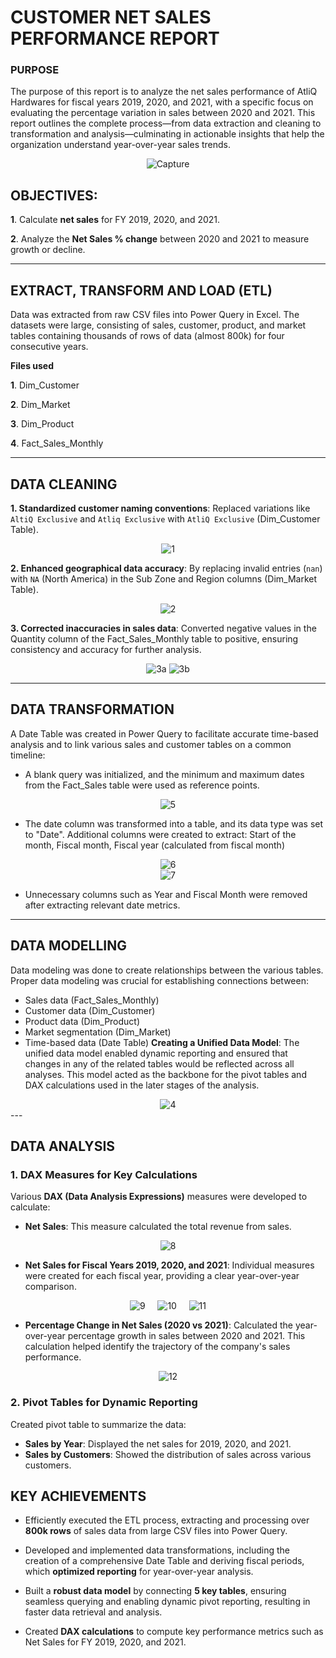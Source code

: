 # CUSTOMER NET SALES PERFORMANCE REPORT

### PURPOSE
The purpose of this report is to analyze the net sales performance of AtliQ Hardwares for fiscal years 2019, 2020, and 2021, with a specific focus on evaluating the percentage variation in sales between 2020 and 2021. This report outlines the complete process—from data extraction and cleaning to transformation and analysis—culminating in actionable insights that help the organization understand year-over-year sales trends.
<div align="center">
  <img src="https://github.com/user-attachments/assets/84178526-0764-4467-952d-4cd123d016fd" alt="Capture">
</div>



## OBJECTIVES:
**1**. Calculate **net sales** for FY 2019, 2020, and 2021.

**2**. Analyze the **Net Sales % change** between 2020 and 2021 to measure growth or decline.

---

## EXTRACT, TRANSFORM AND LOAD (ETL)
Data was extracted from raw CSV files into Power Query in Excel. The datasets were large, consisting of sales, customer, product, and market tables containing thousands of rows of data (almost 800k) for four consecutive years. 

**Files used**

**1**. Dim_Customer

**2**. Dim_Market

**3**. Dim_Product

**4**. Fact_Sales_Monthly

---

## DATA CLEANING
**1. Standardized customer naming conventions**: Replaced variations like `AltiQ Exclusive` and `Atliq Exclusive` with `AtliQ Exclusive` (Dim_Customer Table).
<div align="center">
  <img src="https://github.com/user-attachments/assets/f9106d64-5ede-4782-8d22-847a3a31add9" alt="1">
</div>

**2. Enhanced geographical data accuracy**: By replacing invalid entries (`nan`) with `NA` (North America) in the Sub Zone and Region columns (Dim_Market Table).
<div align="center">
  <img src="https://github.com/user-attachments/assets/e46168cc-a548-40c8-968e-5a0a0e904828" alt="2">
</div>

**3. Corrected inaccuracies in sales data**: Converted negative values in the Quantity column of the Fact_Sales_Monthly table to positive, ensuring consistency and accuracy for further analysis.
<div align="center">
  <img src="https://github.com/user-attachments/assets/89706cc2-043b-4fd7-9c24-26036a2e97ab" alt="3a">
         <img src="https://github.com/user-attachments/assets/6664cc34-1295-4585-b429-a29533e2e981" alt="3b">
</div>

---

## DATA TRANSFORMATION
A Date Table was created in Power Query to facilitate accurate time-based analysis and to link various sales and customer tables on a common timeline:
  - A blank query was initialized, and the minimum and maximum dates from the Fact_Sales table were used as reference points.
<div align="center">
  <img src="https://github.com/user-attachments/assets/94205c91-888a-48b9-80bf-dafdef7b4204" alt="5">
</div>

   - The date column was transformed into a table, and its data type was set to "Date". Additional columns were created to extract: Start of the month, Fiscal month, Fiscal year (calculated from fiscal month)

<div align="center">
  <img src="https://github.com/user-attachments/assets/b577a462-e56f-4b2f-b71e-068c9ce12aaf" alt="6">
</div>
<div align="center">
  <img src="https://github.com/user-attachments/assets/18bbffb4-7422-441a-adb3-310be83484b3" alt="7">
</div>

  - Unnecessary columns such as Year and Fiscal Month were removed after extracting relevant date metrics.


---

## DATA MODELLING
Data modeling was done to create relationships between the various tables. Proper data modeling was crucial for establishing connections between:
  - Sales data (Fact_Sales_Monthly)
  - Customer data (Dim_Customer)
  - Product data (Dim_Product)
  - Market segmentation (Dim_Market)
  - Time-based data (Date Table)
**Creating a Unified Data Model**:
The unified data model enabled dynamic reporting and ensured that changes in any of the related tables would be reflected across all analyses. This model acted as the backbone for the pivot tables and DAX calculations used in the later stages of the analysis.
<div align="center">
  <img src="https://github.com/user-attachments/assets/6675e690-4e57-46cc-b256-89bab8addf4e" alt="4">
</div>
---

## DATA ANALYSIS
### 1. **DAX Measures for Key Calculations**

  Various **DAX (Data Analysis Expressions)** measures were developed to calculate:
  - **Net Sales**: This measure calculated the total revenue from sales.
<div align="center">
  <img src="https://github.com/user-attachments/assets/71939c0a-ede8-4b29-97e0-4e0db6bdaf61" alt="8">
</div>

  - **Net Sales for Fiscal Years 2019, 2020, and 2021**: Individual measures were created for each fiscal year, providing a clear year-over-year comparison.
  <div align="center">
  <img src="https://github.com/user-attachments/assets/6cb446ca-d09a-4a02-a655-4226f6b60fa0" alt="9">
  &nbsp;&nbsp;&nbsp;
  <img src="https://github.com/user-attachments/assets/082bfd5a-88e2-4968-b786-fd2cec550027" alt="10">
  &nbsp;&nbsp;&nbsp;
  <img src="https://github.com/user-attachments/assets/ce4b221b-5ffe-4543-a1e5-c0aaed2b97cd" alt="11">
</div>
  
  - **Percentage Change in Net Sales (2020 vs 2021)**: Calculated the year-over-year percentage growth in sales between 2020 and 2021. This calculation helped identify the trajectory of the company's sales performance.
<div align="center">
  <img src="https://github.com/user-attachments/assets/46336d79-a372-4c11-a35a-339a28b3c5b3" alt="12">
</div>

### 2. **Pivot Tables for Dynamic Reporting**
  Created pivot table to summarize the data:
  - **Sales by Year**: Displayed the net sales for 2019, 2020, and 2021.
  - **Sales by Customers**: Showed the distribution of sales across various customers.

## KEY ACHIEVEMENTS

- Efficiently executed the ETL process, extracting and processing over **800k rows** of sales data from large CSV files into Power Query. 

- Developed and implemented data transformations, including the creation of a comprehensive Date Table and deriving fiscal periods, which **optimized reporting** for year-over-year analysis.

- Built a **robust data model** by connecting **5 key tables**, ensuring seamless querying and enabling dynamic pivot reporting, resulting in faster data retrieval and analysis.

- Created **DAX calculations** to compute key performance metrics such as Net Sales for FY 2019, 2020, and 2021.
